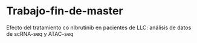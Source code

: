 # Trabajo-fin-de-master
Efecto del tratamiento co nIbrutinib en pacientes de LLC: análisis de datos de scRNA-seq y ATAC-seq
